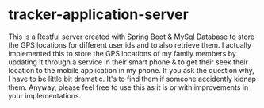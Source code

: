 # tracker-application-server
This is a Restful server created with Spring Boot &amp; MySql Database to store the GPS locations for different user ids and to also retrieve them.
I actually implemented this to store the GPS locations of my family members by updating it through a service in their smart phone &amp; to get their seek their location to the mobile application in my phone.
If you ask the question why, I have to be little bit dramatic. It's to find them if someone accidently kidnap them.
Anyway, please feel free to use this as it is or with improvements in your implementations.
